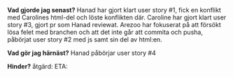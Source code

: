 **Vad gjorde jag senast?**
Hanad har gjort klart user story #1, fick en konflikt med Carolines html-del och löste konflikten där.
Caroline har gjort klart user story #3, gjort pr som Hanad reviewat.
Arezoo har fokuserat på att försökt lösa felet med branchen och att det inte går att commita och pusha, påbörjat user story #2 med js samt sin del av html:en. 


**Vad gör jag härnäst?**
Hanad påbörjar user story #4 


**Hinder?**
åtgärd:
ETA: